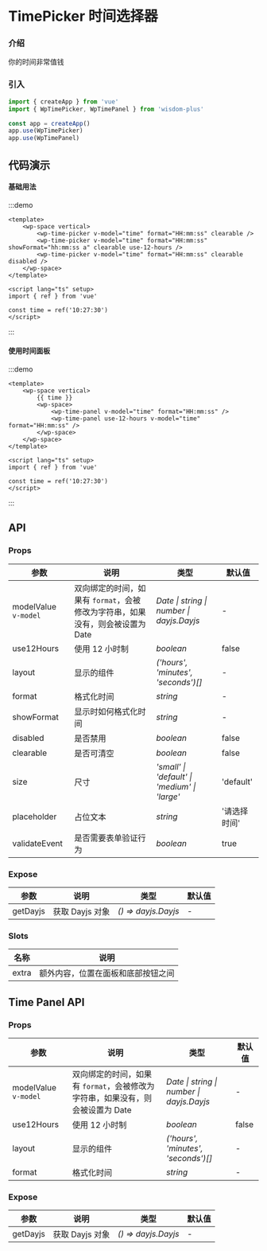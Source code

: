 # TimePicker 时间选择器

### 介绍

你的时间非常值钱

### 引入

```js
import { createApp } from 'vue'
import { WpTimePicker, WpTimePanel } from 'wisdom-plus'

const app = createApp()
app.use(WpTimePicker)
app.use(WpTimePanel)
```

## 代码演示

#### 基础用法

:::demo
```vue
<template>
    <wp-space vertical>
        <wp-time-picker v-model="time" format="HH:mm:ss" clearable />
        <wp-time-picker v-model="time" format="HH:mm:ss" showFormat="hh:mm:ss a" clearable use-12-hours />
        <wp-time-picker v-model="time" format="HH:mm:ss" clearable disabled />
    </wp-space>
</template>

<script lang="ts" setup>
import { ref } from 'vue'

const time = ref('10:27:30')
</script>
```
:::

#### 使用时间面板

:::demo
```vue
<template>
    <wp-space vertical>
        {{ time }}
        <wp-space>
            <wp-time-panel v-model="time" format="HH:mm:ss" />
            <wp-time-panel use-12-hours v-model="time" format="HH:mm:ss" />
        </wp-space>
    </wp-space>
</template>

<script lang="ts" setup>
import { ref } from 'vue'

const time = ref('10:27:30')
</script>
```
:::

## API

### Props

| 参数      | 说明           | 类型                                                                | 默认值 |
| --------- | -------------- | ------------------------------------------------------------------- | ------ |
| modelValue `v-model`      | 双向绑定的时间，如果有 `format`，会被修改为字符串，如果没有，则会被设置为 Date       | _Date \| string \| number \| dayjs.Dayjs_          | -     |
| use12Hours     | 使用 12 小时制   | _boolean_           | false      |
| layout   | 显示的组件 | _('hours', 'minutes', 'seconds')[]_ | -      |
| format  | 格式化时间       | _string_                                                           | -  |
| showFormat | 显示时如何格式化时间 | _string_ | - |
| disabled | 是否禁用 | _boolean_ | false |
| clearable | 是否可清空 | _boolean_ | false |
| size | 尺寸 | _'small' \| 'default' \| 'medium' \| 'large'_ | 'default' |
| placeholder | 占位文本 | _string_ | '请选择时间' |
| validateEvent | 是否需要表单验证行为 | _boolean_ | true |

### Expose

| 参数      | 说明           | 类型                                                                | 默认值 |
| --------- | -------------- | ------------------------------------------------------------------- | ------ |
| getDayjs      | 获取 Dayjs 对象       | _() => dayjs.Dayjs_          | -     |

### Slots

| 名称    | 说明     |
| ------- | -------- |
| extra | 额外内容，位置在面板和底部按钮之间 |

## Time Panel API

### Props

| 参数      | 说明           | 类型                                                                | 默认值 |
| --------- | -------------- | ------------------------------------------------------------------- | ------ |
| modelValue `v-model`      | 双向绑定的时间，如果有 `format`，会被修改为字符串，如果没有，则会被设置为 Date       | _Date \| string \| number \| dayjs.Dayjs_          | -     |
| use12Hours     | 使用 12 小时制   | _boolean_           | false      |
| layout   | 显示的组件 | _('hours', 'minutes', 'seconds')[]_ | -      |
| format  | 格式化时间       | _string_                                                           | -  |

### Expose

| 参数      | 说明           | 类型                                                                | 默认值 |
| --------- | -------------- | ------------------------------------------------------------------- | ------ |
| getDayjs      | 获取 Dayjs 对象       | _() => dayjs.Dayjs_          | -     |